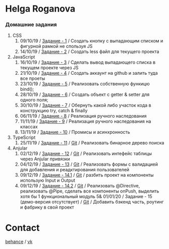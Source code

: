 # Helga Roganova
### Домашние задания
1. CSS
    1. 09/10/19 / [Задание - 1](https://fo-ox.github.io/1/) / Создать кнопку с выпадающим списком и фигурной рамкой не спользуя JS
    2. 14/10/19 / [Задание - 2](https://fo-ox.github.io/2/styles.less) / Создать less файл для текущего проекта
2. JavaScript
    1. 16/10/19 / [Задание - 3](https://fo-ox.github.io/3/) / Сделать вывод выпадающего списка в текущем проекте через JS
    2. 21/10/19 / [Задание - 4](https://fo-ox.github.io) / Создать аккаунт на github и залить туда все проеты
    3. 23/10/19 / [Задание - 5](https://codepen.io/fo_ox/pen/NWWareb) / Реализовать собственную функицю bind();
    4. 28/10/19 / [Задание - 6](https://codepen.io/fo_ox/pen/eYYMvxG) / Создать объект с getter & setter для одного поля;
    5. 30/10/19 / [Задание - 7](https://codepen.io/fo_ox/pen/eYYMvxG) / Обернуть какой либо участок кода в конструкцию try, catch & finally
    6. 06/11/19 / [Задание - 8](https://codepen.io/fo_ox/pen/zYYLqPE) / Реализация ручного наследования
    7. 11/11/19 / [Задание - 9](https://codepen.io/fo_ox/pen/QWWVgrv) / Реализация ручного наследования на классах
    8. 13/11/19 / [Задание - 10](https://fo-ox.github.io/10/) / Промисы и асинхронность
3. TypeScript
    1. 25/11/19 / [Задание - 11](http://m.fo-ox.site) / [Git](https://github.com/Fo-ox/fo-ox.github.io/tree/master/11) / Реализовать бинарное дерево поиска
4. Anjular
    1. 02/12/19 / [Задание - 12](http://test.fo-ox.site) / [Git](https://github.com/Fo-ox/fo-ox.github.io/tree/master/12) / Реализовать интефейс таблицы через Anjular привязки
    2. 04/12/19 / [Задание - 13](http://test.fo-ox.site) / [Git](https://github.com/Fo-ox/fo-ox.github.io/tree/master/13) / Реализовать формы с валидацией для добавления и реадктирования пользователей
    3. 09/12/19 / [Задание - 14.1](http://test.fo-ox.site) / [Git](https://github.com/Fo-ox/fo-ox.github.io/tree/master/14-1) / разбить проект на компоненты использую Input и Output
    4. 09/12/19 / [Задание - 14.2](http://test.fo-ox.site) / [Git](https://github.com/Fo-ox/fo-ox.github.io/tree/master/14-2) / Реализовать @Directive, реализовать @Pipe, сделать все компоненты onPush, выделить хотя бы 1 функциональный модуль
    5& 01/01/20 / Задание - 15 (демо-версия отсутствует) / [Git](https://github.com/Fo-ox/fo-ox.github.io/tree/master/15) / Добавить бэкенд часть, роутинг и фабрику в свой проект

    
# Contact
[behance](https://www.behance.net/roganova0l482c) / [vk](https://vk.com/public_hlg)
